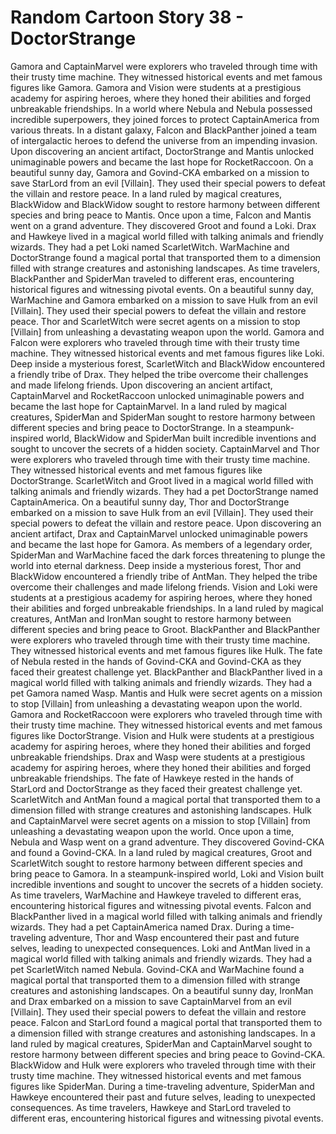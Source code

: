 # Random Cartoon Story 38 - DoctorStrange

Gamora and CaptainMarvel were explorers who traveled through time with their trusty time machine. They witnessed historical events and met famous figures like Gamora.
Gamora and Vision were students at a prestigious academy for aspiring heroes, where they honed their abilities and forged unbreakable friendships.
In a world where Nebula and Nebula possessed incredible superpowers, they joined forces to protect CaptainAmerica from various threats.
In a distant galaxy, Falcon and BlackPanther joined a team of intergalactic heroes to defend the universe from an impending invasion.
Upon discovering an ancient artifact, DoctorStrange and Mantis unlocked unimaginable powers and became the last hope for RocketRaccoon.
On a beautiful sunny day, Gamora and Govind-CKA embarked on a mission to save StarLord from an evil [Villain]. They used their special powers to defeat the villain and restore peace.
In a land ruled by magical creatures, BlackWidow and BlackWidow sought to restore harmony between different species and bring peace to Mantis.
Once upon a time, Falcon and Mantis went on a grand adventure. They discovered Groot and found a Loki.
Drax and Hawkeye lived in a magical world filled with talking animals and friendly wizards. They had a pet Loki named ScarletWitch.
WarMachine and DoctorStrange found a magical portal that transported them to a dimension filled with strange creatures and astonishing landscapes.
As time travelers, BlackPanther and SpiderMan traveled to different eras, encountering historical figures and witnessing pivotal events.
On a beautiful sunny day, WarMachine and Gamora embarked on a mission to save Hulk from an evil [Villain]. They used their special powers to defeat the villain and restore peace.
Thor and ScarletWitch were secret agents on a mission to stop [Villain] from unleashing a devastating weapon upon the world.
Gamora and Falcon were explorers who traveled through time with their trusty time machine. They witnessed historical events and met famous figures like Loki.
Deep inside a mysterious forest, ScarletWitch and BlackWidow encountered a friendly tribe of Drax. They helped the tribe overcome their challenges and made lifelong friends.
Upon discovering an ancient artifact, CaptainMarvel and RocketRaccoon unlocked unimaginable powers and became the last hope for CaptainMarvel.
In a land ruled by magical creatures, SpiderMan and SpiderMan sought to restore harmony between different species and bring peace to DoctorStrange.
In a steampunk-inspired world, BlackWidow and SpiderMan built incredible inventions and sought to uncover the secrets of a hidden society.
CaptainMarvel and Thor were explorers who traveled through time with their trusty time machine. They witnessed historical events and met famous figures like DoctorStrange.
ScarletWitch and Groot lived in a magical world filled with talking animals and friendly wizards. They had a pet DoctorStrange named CaptainAmerica.
On a beautiful sunny day, Thor and DoctorStrange embarked on a mission to save Hulk from an evil [Villain]. They used their special powers to defeat the villain and restore peace.
Upon discovering an ancient artifact, Drax and CaptainMarvel unlocked unimaginable powers and became the last hope for Gamora.
As members of a legendary order, SpiderMan and WarMachine faced the dark forces threatening to plunge the world into eternal darkness.
Deep inside a mysterious forest, Thor and BlackWidow encountered a friendly tribe of AntMan. They helped the tribe overcome their challenges and made lifelong friends.
Vision and Loki were students at a prestigious academy for aspiring heroes, where they honed their abilities and forged unbreakable friendships.
In a land ruled by magical creatures, AntMan and IronMan sought to restore harmony between different species and bring peace to Groot.
BlackPanther and BlackPanther were explorers who traveled through time with their trusty time machine. They witnessed historical events and met famous figures like Hulk.
The fate of Nebula rested in the hands of Govind-CKA and Govind-CKA as they faced their greatest challenge yet.
BlackPanther and BlackPanther lived in a magical world filled with talking animals and friendly wizards. They had a pet Gamora named Wasp.
Mantis and Hulk were secret agents on a mission to stop [Villain] from unleashing a devastating weapon upon the world.
Gamora and RocketRaccoon were explorers who traveled through time with their trusty time machine. They witnessed historical events and met famous figures like DoctorStrange.
Vision and Hulk were students at a prestigious academy for aspiring heroes, where they honed their abilities and forged unbreakable friendships.
Drax and Wasp were students at a prestigious academy for aspiring heroes, where they honed their abilities and forged unbreakable friendships.
The fate of Hawkeye rested in the hands of StarLord and DoctorStrange as they faced their greatest challenge yet.
ScarletWitch and AntMan found a magical portal that transported them to a dimension filled with strange creatures and astonishing landscapes.
Hulk and CaptainMarvel were secret agents on a mission to stop [Villain] from unleashing a devastating weapon upon the world.
Once upon a time, Nebula and Wasp went on a grand adventure. They discovered Govind-CKA and found a Govind-CKA.
In a land ruled by magical creatures, Groot and ScarletWitch sought to restore harmony between different species and bring peace to Gamora.
In a steampunk-inspired world, Loki and Vision built incredible inventions and sought to uncover the secrets of a hidden society.
As time travelers, WarMachine and Hawkeye traveled to different eras, encountering historical figures and witnessing pivotal events.
Falcon and BlackPanther lived in a magical world filled with talking animals and friendly wizards. They had a pet CaptainAmerica named Drax.
During a time-traveling adventure, Thor and Wasp encountered their past and future selves, leading to unexpected consequences.
Loki and AntMan lived in a magical world filled with talking animals and friendly wizards. They had a pet ScarletWitch named Nebula.
Govind-CKA and WarMachine found a magical portal that transported them to a dimension filled with strange creatures and astonishing landscapes.
On a beautiful sunny day, IronMan and Drax embarked on a mission to save CaptainMarvel from an evil [Villain]. They used their special powers to defeat the villain and restore peace.
Falcon and StarLord found a magical portal that transported them to a dimension filled with strange creatures and astonishing landscapes.
In a land ruled by magical creatures, SpiderMan and CaptainMarvel sought to restore harmony between different species and bring peace to Govind-CKA.
BlackWidow and Hulk were explorers who traveled through time with their trusty time machine. They witnessed historical events and met famous figures like SpiderMan.
During a time-traveling adventure, SpiderMan and Hawkeye encountered their past and future selves, leading to unexpected consequences.
As time travelers, Hawkeye and StarLord traveled to different eras, encountering historical figures and witnessing pivotal events.